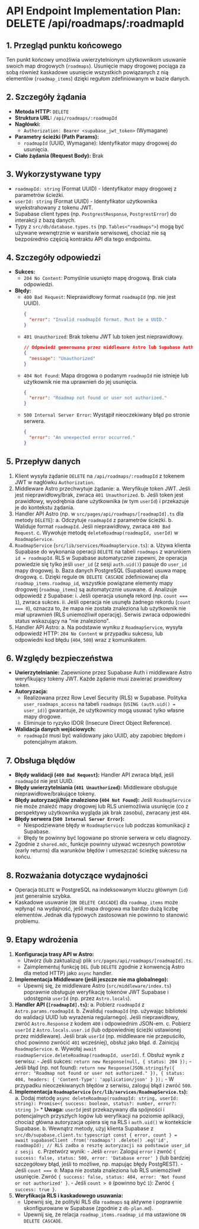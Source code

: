 # API Endpoint Implementation Plan: DELETE /api/roadmaps/:roadmapId

## 1. Przegląd punktu końcowego
Ten punkt końcowy umożliwia uwierzytelnionym użytkownikom usuwanie swoich map drogowych (`roadmaps`). Usunięcie mapy drogowej pociąga za sobą również kaskadowe usunięcie wszystkich powiązanych z nią elementów (`roadmap_items`) dzięki regułom zdefiniowanym w bazie danych.

## 2. Szczegóły żądania
- **Metoda HTTP:** `DELETE`
- **Struktura URL:** `/api/roadmaps/:roadmapId`
- **Nagłówki:**
  - `Authorization: Bearer <supabase_jwt_token>` (Wymagane)
- **Parametry ścieżki (Path Params):**
  - `roadmapId` (UUID, Wymagane): Identyfikator mapy drogowej do usunięcia.
- **Ciało żądania (Request Body):** Brak

## 3. Wykorzystywane typy
- `roadmapId: string` (Format UUID) - Identyfikator mapy drogowej z parametrów ścieżki.
- `userId: string` (Format UUID) - Identyfikator użytkownika wyekstrahowany z tokenu JWT.
- Supabase client types (np. `PostgrestResponse`, `PostgrestError`) do interakcji z bazą danych.
- Typy z `src/db/database.types.ts` (np. `Tables<"roadmaps">`) mogą być używane wewnętrznie w warstwie serwisowej, chociaż nie są bezpośrednio częścią kontraktu API dla tego endpointu.

## 4. Szczegóły odpowiedzi
- **Sukces:**
  - `204 No Content`: Pomyślnie usunięto mapę drogową. Brak ciała odpowiedzi.
- **Błędy:**
  - `400 Bad Request`: Nieprawidłowy format `roadmapId` (np. nie jest UUID).
    ```json
    {
      "error": "Invalid roadmapId format. Must be a UUID."
    }
    ```
  - `401 Unauthorized`: Brak tokenu JWT lub token jest nieprawidłowy.
    ```json
    // Odpowiedź generowana przez middleware Astro lub Supabase Auth
    {
      "message": "Unauthorized" 
    }
    ```
  - `404 Not Found`: Mapa drogowa o podanym `roadmapId` nie istnieje lub użytkownik nie ma uprawnień do jej usunięcia.
    ```json
    {
      "error": "Roadmap not found or user not authorized."
    }
    ```
  - `500 Internal Server Error`: Wystąpił nieoczekiwany błąd po stronie serwera.
    ```json
    {
      "error": "An unexpected error occurred."
    }
    ```

## 5. Przepływ danych
1.  Klient wysyła żądanie `DELETE` na `/api/roadmaps/:roadmapId` z tokenem JWT w nagłówku `Authorization`.
2.  Middleware Astro przechwytuje żądanie:
    a. Weryfikuje token JWT. Jeśli jest nieprawidłowy/brak, zwraca `401 Unauthorized`.
    b. Jeśli token jest prawidłowy, wyodrębnia dane użytkownika (w tym `userId`) i przekazuje je do kontekstu żądania.
3.  Handler API Astro (np. w `src/pages/api/roadmaps/[roadmapId].ts` dla metody `DELETE`):
    a. Odczytuje `roadmapId` z parametrów ścieżki.
    b. Waliduje format `roadmapId`. Jeśli nieprawidłowy, zwraca `400 Bad Request`.
    c. Wywołuje metodę `deleteRoadmap(roadmapId, userId)` w `RoadmapService`.
4.  `RoadmapService` (`src/lib/services/RoadmapService.ts`):
    a. Używa klienta Supabase do wykonania operacji `DELETE` na tabeli `roadmaps` z warunkiem `id = roadmapId`. RLS w Supabase automatycznie zapewni, że operacja powiedzie się tylko jeśli `user_id` (z sesji `auth.uid()`) pasuje do `user_id` mapy drogowej.
    b. Baza danych PostgreSQL (Supabase) usuwa mapę drogową.
    c. Dzięki regule `ON DELETE CASCADE` zdefiniowanej dla `roadmap_items.roadmap_id`, wszystkie powiązane elementy mapy drogowej (`roadmap_items`) są automatycznie usuwane.
    d. Analizuje odpowiedź z Supabase:
        i. Jeśli operacja usunęła rekord (np. `count === 1`), zwraca sukces.
        ii. Jeśli operacja nie usunęła żadnego rekordu (`count === 0`), oznacza to, że mapa nie została znaleziona lub użytkownik nie miał uprawnień (RLS uniemożliwił operację). Serwis zwraca odpowiedni status wskazujący na "nie znaleziono".
5.  Handler API Astro:
    a. Na podstawie wyniku z `RoadmapService`, wysyła odpowiedź HTTP: `204 No Content` w przypadku sukcesu, lub odpowiedni kod błędu (`404`, `500`) wraz z komunikatem.

## 6. Względy bezpieczeństwa
- **Uwierzytelnianie:** Zapewnione przez Supabase Auth i middleware Astro weryfikujący tokeny JWT. Każde żądanie musi zawierać prawidłowy token.
- **Autoryzacja:**
    - Realizowana przez Row Level Security (RLS) w Supabase. Polityka `user_roadmaps_access` na tabeli `roadmaps` (`USING (auth.uid() = user_id)`) gwarantuje, że użytkownicy mogą usuwać tylko własne mapy drogowe.
    - Eliminuje to ryzyko IDOR (Insecure Direct Object Reference).
- **Walidacja danych wejściowych:**
    - `roadmapId` musi być walidowany jako UUID, aby zapobiec błędom i potencjalnym atakom.

## 7. Obsługa błędów
- **Błędy walidacji (`400 Bad Request`):** Handler API zwraca błąd, jeśli `roadmapId` nie jest UUID.
- **Błędy uwierzytelniania (`401 Unauthorized`):** Middleware obsługuje nieprawidłowe/brakujące tokeny.
- **Błędy autoryzacji/Nie znaleziono (`404 Not Found`):** Jeśli `RoadmapService` nie może znaleźć mapy drogowej lub RLS uniemożliwia usunięcie (co z perspektywy użytkownika wygląda jak brak zasobu), zwracany jest `404`.
- **Błędy serwera (`500 Internal Server Error`):**
    - Niespodziewane błędy w `RoadmapService` lub podczas komunikacji z Supabase.
    - Błędy te powinny być logowane po stronie serwera w celu diagnozy.
- Zgodnie z `shared.mdc`, funkcje powinny używać wczesnych powrotów (early returns) dla warunków błędów i umieszczać ścieżkę sukcesu na końcu.

## 8. Rozważania dotyczące wydajności
- Operacja `DELETE` w PostgreSQL na indeksowanym kluczu głównym (`id`) jest generalnie szybka.
- Kaskadowe usuwanie (`ON DELETE CASCADE`) dla `roadmap_items` może wpłynąć na wydajność, jeśli mapa drogowa ma bardzo dużą liczbę elementów. Jednak dla typowych zastosowań nie powinno to stanowić problemu.

## 9. Etapy wdrożenia
1.  **Konfiguracja trasy API w Astro:**
    - Utwórz (lub zaktualizuj) plik `src/pages/api/roadmaps/[roadmapId].ts`.
    - Zaimplementuj funkcję `DEL` (lub `DELETE` zgodnie z konwencją Astro dla metod HTTP) jako `async` handler.
2.  **Implementacja Middleware (jeśli jeszcze nie ma globalnego):**
    - Upewnij się, że middleware Astro (`src/middleware/index.ts`) poprawnie obsługuje weryfikację tokenów JWT Supabase i udostępnia `userId` (np. przez `Astro.locals`).
3.  **Handler API (`[roadmapId].ts`):**
    a.  Pobierz `roadmapId` z `Astro.params.roadmapId`.
    b.  Zwaliduj `roadmapId` (np. używając biblioteki do walidacji UUID lub wyrażenia regularnego). Jeśli nieprawidłowy, zwróć `Astro.Response` z kodem `400` i odpowiednim JSON-em.
    c.  Pobierz `userId` z `Astro.locals.user.id` (lub odpowiedniej ścieżki ustawionej przez middleware). Jeśli brak `userId` (np. middleware nie przepuściło, choć powinno zwrócić `401` wcześniej), obsłuż jako błąd.
    d.  Zainicjuj `RoadmapService`.
    e.  Wywołaj `await roadmapService.deleteRoadmap(roadmapId, userId)`.
    f.  Obsłuż wynik z serwisu:
        - Jeśli sukces: `return new Response(null, { status: 204 });`
        - Jeśli błąd (np. not found): `return new Response(JSON.stringify({ error: "Roadmap not found or user not authorized." }), { status: 404, headers: { 'Content-Type': 'application/json' } });`
        - W przypadku nieoczekiwanych błędów z serwisu, zaloguj błąd i zwróć `500`.
4.  **Implementacja `RoadmapService` (`src/lib/services/RoadmapService.ts`):**
    a.  Dodaj metodę `async deleteRoadmap(roadmapId: string, userId: string): Promise<{ success: boolean, status?: number, error?: string }>`
        *   **Uwaga:** `userId` jest przekazywany dla spójności i potencjalnych przyszłych logów lub weryfikacji na poziomie aplikacji, chociaż główna autoryzacja opiera się na RLS i `auth.uid()` w kontekście Supabase.
    b.  Wewnątrz metody, użyj klienta Supabase z `src/db/supabase.client.ts`:
        ```typescript
        const { error, count } = await supabaseClient
          .from('roadmaps')
          .delete()
          .eq('id', roadmapId); // RLS zadba o resztę autoryzacji na podstawie user_id z sesji
        ```
    c.  Przetwórz wynik:
        - Jeśli `error`: Zaloguj `error` i zwróć `{ success: false, status: 500, error: 'Database error' }` (lub bardziej szczegółowy błąd, jeśli to możliwe, np. mapując błędy PostgREST).
        - Jeśli `count === 0`: Mapa nie została znaleziona lub RLS uniemożliwił usunięcie. Zwróć `{ success: false, status: 404, error: 'Not found or not authorized' }`.
        - Jeśli `count > 0` (powinno być `1`): Zwróć `{ success: true }`.
5.  **Weryfikacja RLS i kaskadowego usuwania:**
    - Upewnij się, że polityki RLS dla `roadmaps` są aktywne i poprawnie skonfigurowane w Supabase (zgodnie z `db-plan.md`).
    - Upewnij się, że relacja `roadmap_items.roadmap_id` ma ustawione `ON DELETE CASCADE`.